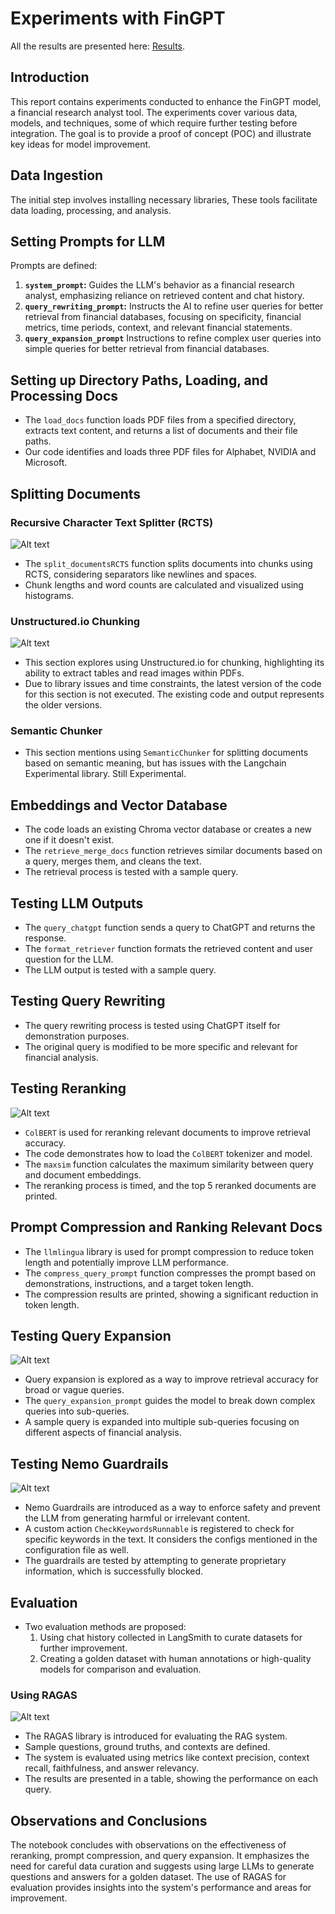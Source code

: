# Experiments with FinGPT

All the results are presented here: [Results](https://github.com/xandie985/RAGFinanceChatBot/blob/main/notebooks/langsmith_groq_openaiembed.ipynb).

## Introduction

This report contains experiments conducted to enhance the FinGPT model, a financial research analyst tool. The experiments cover various data, models, and techniques, some of which require further testing before integration. The goal is to provide a proof of concept (POC) and illustrate key ideas for model improvement.

## Data Ingestion

The initial step involves installing necessary libraries, These tools facilitate data loading, processing, and analysis.

## Setting Prompts for LLM

Prompts are defined:

1.  **`system_prompt`:** Guides the LLM's behavior as a financial research analyst, emphasizing reliance on retrieved content and chat history.
2.  **`query_rewriting_prompt`:** Instructs the AI to refine user queries for better retrieval from financial databases, focusing on specificity, financial metrics, time periods, context, and relevant financial statements.
3. **`query_expansion_prompt`** Instructions to refine complex user queries into simple queries for better retrieval from financial databases.

## Setting up Directory Paths, Loading, and Processing Docs

*   The `load_docs` function loads PDF files from a specified directory, extracts text content, and returns a list of documents and their file paths.
*   Our code identifies and loads three PDF files for Alphabet, NVIDIA and Microsoft.

## Splitting Documents

### Recursive Character Text Splitter (RCTS)
![Alt text](images/image11.png)

*   The `split_documentsRCTS` function splits documents into chunks using RCTS, considering separators like newlines and spaces.
*   Chunk lengths and word counts are calculated and visualized using histograms.

### Unstructured.io Chunking
![Alt text](images/image12.png)
*   This section explores using Unstructured.io for chunking, highlighting its ability to extract tables and read images within PDFs.
*   Due to library issues and time constraints, the latest version of the code for this section is not executed. The existing code and output represents the older versions. 

### Semantic Chunker

*   This section mentions using `SemanticChunker` for splitting documents based on semantic meaning, but has issues with the Langchain Experimental library. Still Experimental. 

## Embeddings and Vector Database

*   The code loads an existing Chroma vector database or creates a new one if it doesn't exist.
*   The `retrieve_merge_docs` function retrieves similar documents based on a query, merges them, and cleans the text.
*   The retrieval process is tested with a sample query.

## Testing LLM Outputs

*   The `query_chatgpt` function sends a query to ChatGPT and returns the response.
*   The `format_retriever` function formats the retrieved content and user question for the LLM.
*   The LLM output is tested with a sample query.

## Testing Query Rewriting

*   The query rewriting process is tested using ChatGPT itself for demonstration purposes.
*   The original query is modified to be more specific and relevant for financial analysis.

## Testing Reranking
![Alt text](images/image15.png)
*   `ColBERT` is used for reranking relevant documents to improve retrieval accuracy.
*   The code demonstrates how to load the `ColBERT` tokenizer and model.
*   The `maxsim` function calculates the maximum similarity between query and document embeddings.
*   The reranking process is timed, and the top 5 reranked documents are printed.

## Prompt Compression and Ranking Relevant Docs

*   The `llmlingua` library is used for prompt compression to reduce token length and potentially improve LLM performance.
*   The `compress_query_prompt` function compresses the prompt based on demonstrations, instructions, and a target token length.
*   The compression results are printed, showing a significant reduction in token length.

## Testing Query Expansion
![Alt text](images/image14.png)
*   Query expansion is explored as a way to improve retrieval accuracy for broad or vague queries.
*   The `query_expansion_prompt` guides the model to break down complex queries into sub-queries.
*   A sample query is expanded into multiple sub-queries focusing on different aspects of financial analysis.

## Testing Nemo Guardrails
![Alt text](images/image16.jpg)

*   Nemo Guardrails are introduced as a way to enforce safety and prevent the LLM from generating harmful or irrelevant content.
*   A custom action `CheckKeywordsRunnable` is registered to check for specific keywords in the text. It considers the configs mentioned in the configuration file as well. 
*   The guardrails are tested by attempting to generate proprietary information, which is successfully blocked.

## Evaluation

*   Two evaluation methods are proposed:
    1.  Using chat history collected in LangSmith to curate datasets for further improvement.
    2.  Creating a golden dataset with human annotations or high-quality models for comparison and evaluation.

### Using RAGAS
![Alt text](images/image13.png)

*   The RAGAS library is introduced for evaluating the RAG system.
*   Sample questions, ground truths, and contexts are defined.
*   The system is evaluated using metrics like context precision, context recall, faithfulness, and answer relevancy.
*   The results are presented in a table, showing the performance on each query.

## Observations and Conclusions

The notebook concludes with observations on the effectiveness of reranking, prompt compression, and query expansion. It emphasizes the need for careful data curation and suggests using large LLMs to generate questions and answers for a golden dataset. The use of RAGAS for evaluation provides insights into the system's performance and areas for improvement.
